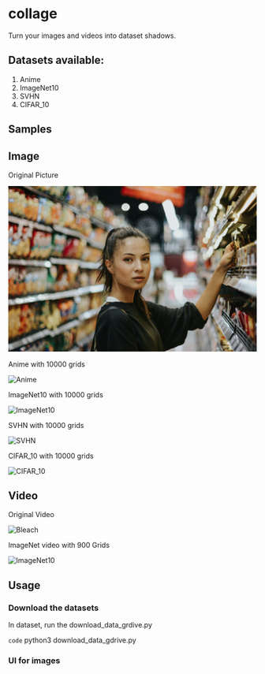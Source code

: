 # collage

Turn your images and videos into dataset shadows.

## Datasets available:

1. Anime
2. ImageNet10
3. SVHN
4. CIFAR_10

## Samples

## Image

Original Picture

![Sample image](sample/sample_pic.jpg)

Anime with 10000 grids

![Anime](sample/images/girl_anime.png)

ImageNet10 with 10000 grids

![ImageNet10](sample/images/girl_imnet.png)

SVHN with 10000 grids

![SVHN](sample/images/girl_svhn.png)

CIFAR_10 with 10000 grids

![CIFAR_10](sample/images/girl_cifar.png)

## Video

Original Video

![Bleach](sample/videos/video_bleach.gif)

ImageNet video with 900 Grids

![ImageNet10](sample/videos/bleach_imnet10.gif)

## Usage

### Download the datasets

In dataset, run the download_data_grdive.py

`code` python3 download_data_gdrive.py

### UI for images

